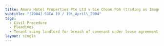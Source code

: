 ```yaml
---
title: Amara Hotel Properties Pte Ltd v Sie Choon Poh (trading as Image Galaxy)
subtitle: "[2004] SGCA 19 / 19\_April\_2004"
tags:
  - Civil Procedure
  - Pleadings
  - Tenant suing landlord for breach of covenant under lease agreement
layout: single
---
```


